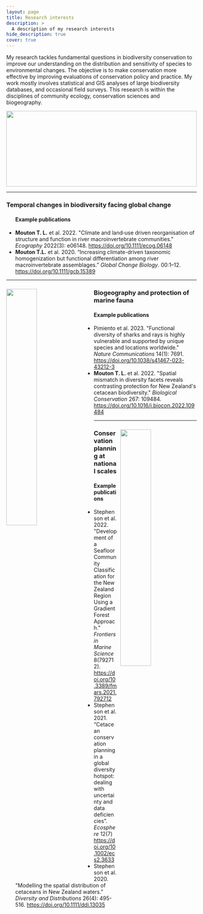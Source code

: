 ```yaml
---
layout: page
title: Research interests 
description: >
  A description of my research interests
hide_description: true
cover: true
---
```


My research tackles fundamental questions in biodiversity conservation to improve our understanding on the distribution and sensitivity of species to environmental changes. The objective is to make conservation more effective by improving evaluations of conservation policy and practice. My work mostly involves statistical and GIS analyses of large biodiversity databases, and occasional field surveys. This research is within the disciplines of community ecology, conservation sciences and biogeography. 

<img src="https://raw.githubusercontent.com/TheophileMt92/theophile-mouton/gh-pages/assets/pictures/OceanImageBank_HannesKlostermann_55.jpg" style="width: 100%; height: 200;" />

***
  <h3>Temporal changes in biodiversity facing global change</h3>

  <ul>
    <h4>Example publications</h4>
    <li><strong>Mouton T. L.</strong> et al. 2022. "Climate and land‐use driven reorganisation of structure and function in river macroinvertebrate communities." <em>Ecography</em> 2022(3): e06148. <a href="https://doi.org/10.1111/ecog.06148">https://doi.org/10.1111/ecog.06148</a></li>
    <li><strong>Mouton T.L.</strong> et al. 2020. “Increasing climate-driven taxonomic homogenization but functional differentiation among river macroinvertebrate assemblages.” <em>Global Change Biology</em>. 00:1–12. <a href="https://doi.org/10.1111/gcb.15389">https://doi.org/10.1111/gcb.15389</a></li>
  </ul>

***

<div style="position: relative;">
  <img src="https://raw.githubusercontent.com/TheophileMt92/theophile-mouton/gh-pages/assets/pictures/cetacean_frenzy.jpeg" style="width: 40%; height: auto; float: left; margin-right: 30px;" />
  <p>

  <h3>Biogeography and protection of marine fauna</h3>

  <ul>
    <h4>Example publications</h4>
    <li>Pimiento et al. 2023. "Functional diversity of sharks and rays is highly vulnerable and supported by unique species and locations worldwide." <em>Nature Communications</em> 14(1): 7691. <a href="https://doi.org/10.1038/s41467-023-43212-3">https://doi.org/10.1038/s41467-023-43212-3</a></li>
    <li><strong>Mouton T. L.</strong> et al. 2022. "Spatial mismatch in diversity facets reveals contrasting protection for New Zealand's cetacean biodiversity." <em>Biological Conservation</em> 267: 109484. <a href="https://doi.org/10.1016/j.biocon.2022.109484">https://doi.org/10.1016/j.biocon.2022.109484</a></li>
  </ul>

  </p>
</div>


***
<div style="position: relative;">
  <img src="https://raw.githubusercontent.com/TheophileMt92/theophile-mouton/gh-pages/assets/pictures/maui_dolphin.jpeg" style="width: 40%; height: auto; float: right; margin-left: 10px;" />
  <p>

  <h3>Conservation planning at national scales</h3>

  <ul>
    <h4>Example publications</h4>
    <li>Stephenson et al. 2022. "Development of a Seafloor Community Classification for the New Zealand Region Using a Gradient Forest Approach." <em>Frontiers in Marine Science</em> 8(792712). <a href="https://doi.org/10.3389/fmars.2021.792712">https://doi.org/10.3389/fmars.2021.792712</a></li>
    <li>Stephenson et al. 2021. “Cetacean conservation planning in a global diversity hotspot: dealing with uncertainty and data deficiencies”. <em>Ecosphere</em> 12(7) <a href="https://doi.org/10.1002/ecs2.3633">https://doi.org/10.1002/ecs2.3633</a></li>
    <li>Stephenson et al. 2020. "Modelling the spatial distribution of cetaceans in New Zealand waters." <em>Diversity and Distributions</em> 26(4): 495-516. <a href="https://doi.org/10.1111/ddi.13035">https://doi.org/10.1111/ddi.13035</a></li>
  </ul>

  </p>
</div>

